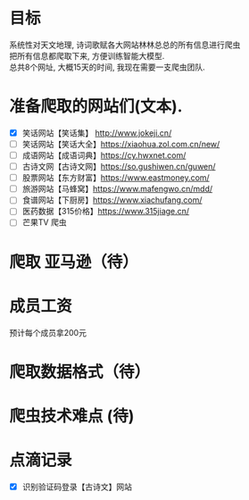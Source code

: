 # 目标
系统性对天文地理, 诗词歌赋各大网站林林总总的所有信息进行爬虫\
把所有信息都爬取下来, 方便训练智能大模型.\
总共8个网址, 大概15天的时间, 我现在需要一支爬虫团队.
# 准备爬取的网站们(文本).
- [x] 笑话网站【笑话集】 http://www.jokeji.cn/
- [ ] 笑话网站【笑话大全】https://xiaohua.zol.com.cn/new/
- [ ] 成语网站【成语词典】https://cy.hwxnet.com/
- [ ] 古诗文网【古诗文网】https://so.gushiwen.cn/guwen/
- [ ] 股票网站【东方财富】https://www.eastmoney.com/
- [ ] 旅游网站【马蜂窝】https://www.mafengwo.cn/mdd/
- [ ] 食谱网站【下厨房】https://www.xiachufang.com/
- [ ] 医药数据【315价格】https://www.315jiage.cn/
- [ ] 芒果TV 爬虫
# 爬取 亚马逊（待）
# 成员工资
预计每个成员拿200元
# 爬取数据格式（待）
# 爬虫技术难点 (待)
# 点滴记录
- [x] 识别验证码登录【古诗文】网站


